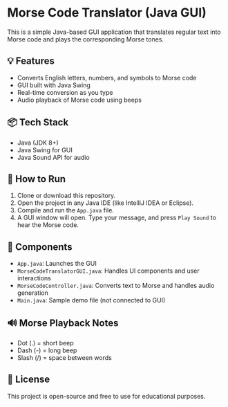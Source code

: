# Morse Code Translator (Java GUI)

This is a simple Java-based GUI application that translates regular text into Morse code and plays the corresponding Morse tones.

## 💡 Features
- Converts English letters, numbers, and symbols to Morse code
- GUI built with Java Swing
- Real-time conversion as you type
- Audio playback of Morse code using beeps

## 📦 Tech Stack
- Java (JDK 8+)
- Java Swing for GUI
- Java Sound API for audio

## 🚀 How to Run

1. Clone or download this repository.
2. Open the project in any Java IDE (like IntelliJ IDEA or Eclipse).
3. Compile and run the `App.java` file.
4. A GUI window will open. Type your message, and press `Play Sound` to hear the Morse code.

## 🧠 Components

- `App.java`: Launches the GUI
- `MorseCodeTranslatorGUI.java`: Handles UI components and user interactions
- `MorseCodeController.java`: Converts text to Morse and handles audio generation
- `Main.java`: Sample demo file (not connected to GUI)

## 🔊 Morse Playback Notes
- Dot (.) = short beep  
- Dash (-) = long beep  
- Slash (/) = space between words  

## 📄 License
This project is open-source and free to use for educational purposes.
